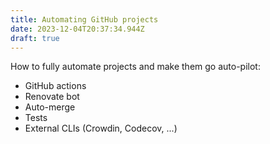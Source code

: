 ```yaml
---
title: Automating GitHub projects
date: 2023-12-04T20:37:34.944Z
draft: true
---
```

How to fully automate projects and make them go auto-pilot:
- GitHub actions
- Renovate bot
- Auto-merge
- Tests
- External CLIs (Crowdin, Codecov, ...)